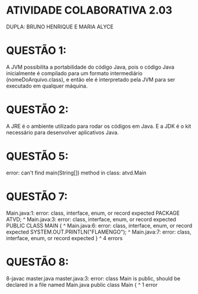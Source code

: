 # ATIVIDADE COLABORATIVA 2.03

DUPLA: BRUNO HENRIQUE E MARIA ALYCE

# QUESTÃO 1:

A JVM possibilita a portabilidade do código Java, pois o código Java inicialmente é compilado para um formato intermediário (nomeDoArquivo.class), e então ele é interpretado pela JVM para ser executado em qualquer máquina.

# QUESTÃO 2:

A JRE é o ambiente utilizado para rodar os códigos em Java. E a JDK é o kit necessário para desenvolver aplicativos Java.

# QUESTÃO 5:
error: can't find main(String[]) method in class: atvd.Main

# QUESTÃO 7:

Main.java:1: error: class, interface, enum, or record expected
PACKAGE ATVD;
^
Main.java:3: error: class, interface, enum, or record expected
PUBLIC CLASS MAIN {
^
Main.java:6: error: class, interface, enum, or record expected
            	SYSTEM.OUT.PRINTLN("FLAMENGO");
            	^
Main.java:7: error: class, interface, enum, or record expected
    	}
    	^
4 errors
# QUESTÃO 8:

8-javac master.java
master.java:3: error: class Main is public, should be declared in a file named Main.java
public class Main {
   	^
1 error

